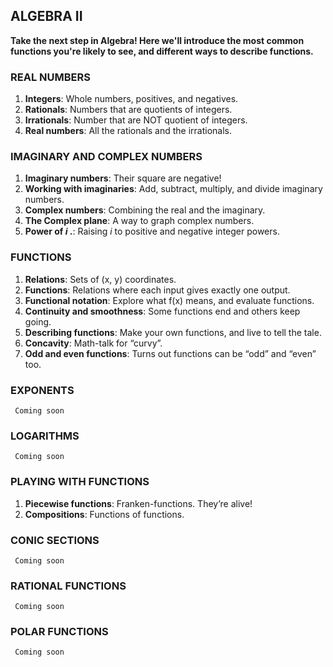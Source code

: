 ## ALGEBRA II  
**Take the next step in Algebra! Here we'll introduce the most common functions you're likely to see, and different ways to describe functions.**


### REAL NUMBERS
1.	**Integers**: Whole numbers, positives, and negatives.
2.	**Rationals**: Numbers that are quotients of integers.
3.	**Irrationals**: Number that are NOT quotient of integers.
4.	**Real numbers**: All the rationals and the irrationals.

### IMAGINARY AND COMPLEX NUMBERS
1.	**Imaginary numbers**: Their square are negative!
2.	**Working with imaginaries**: Add, subtract, multiply, and divide imaginary numbers.
3.	**Complex numbers**: Combining the real and the imaginary.
4.	**The Complex plane**: A way to graph complex numbers.
5.	**Power of *i* .**: Raising *i* to positive and negative integer powers. 

### FUNCTIONS
1.	**Relations**: Sets of (x, y) coordinates.
2.	**Functions**: Relations where each input gives exactly one output.
3.	**Functional notation**: Explore what f(x) means, and evaluate functions.
4.	**Continuity and smoothness**: Some functions end and others keep going. 
5.	**Describing functions**: Make your own functions, and live to tell the tale. 
6.	**Concavity**: Math-talk for “curvy”.  
7.	**Odd and even functions**: Turns out functions can be “odd” and “even” too.

### EXPONENTS
` Coming soon`  

### LOGARITHMS
` Coming soon`  

### PLAYING WITH FUNCTIONS
1.	**Piecewise functions**: Franken-functions. They’re alive!
2.	**Compositions**: Functions of functions.

### CONIC SECTIONS
` Coming soon`  

### RATIONAL FUNCTIONS
` Coming soon`  

### POLAR FUNCTIONS
` Coming soon`  


